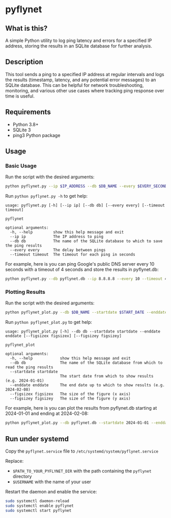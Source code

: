 # pyflynet

## What is this?

A simple Python utility to log ping latency and errors for a specified IP address, storing the results in an SQLite database for further analysis.

## Description

This tool sends a ping to a specified IP address at regular intervals and logs the results (timestamp, latency, and any potential error messages) to an SQLite database.
This can be helpful for network troubleshooting, monitoring, and various other use cases where tracking ping response over time is useful.

## Requirements

* Python 3.8+
* SQLite 3
* ping3 Python package

## Usage

### Basic Usage

Run the script with the desired arguments:

```sh
python pyflynet.py --ip $IP_ADDRESS --db $DB_NAME --every $EVERY_SECONDS --timeout $TIMEOUT_SECONDS
```

Run `python pyflynet.py -h` to get help:

```
usage: pyflynet.py [-h] [--ip ip] [--db db] [--every every] [--timeout timeout]

pyflynet

optional arguments:
  -h, --help         show this help message and exit
  --ip ip            The IP address to ping
  --db db            The name of the SQLite database to which to save the ping results
  --every every      The delay between pings
  --timeout timeout  The timeout for each ping in seconds
```

For example, here is you can ping Google's public DNS server every 10 seconds with a timeout of 4 seconds and store the results in pyflynet.db:

```sh
python pyflynet.py --db pyflynet.db --ip 8.8.8.8 --every 10 --timeout 4
```

### Plotting Results

Run the script with the desired arguments:

```sh
python pyflynet_plot.py --db $DB_NAME --startdate $START_DATE --enddate $END_DATE
```

Run `python pyflynet_plot.py` to get help:

```
usage: pyflynet_plot.py [-h] --db db --startdate startdate --enddate enddate [--figsizex figsizex] [--figsizey figsizey]

pyflynet_plot

optional arguments:
  -h, --help            show this help message and exit
  --db db               The name of the SQLite database from which to read the ping results
  --startdate startdate
                        The start date from which to show results (e.g. 2024-01-01)
  --enddate enddate     The end date up to which to show results (e.g. 2024-02-08)
  --figsizex figsizex   The size of the figure (x axis)
  --figsizey figsizey   The size of the figure (y axis)
```

For example, here is you can plot the results from pyflynet.db starting at 2024-01-01 and ending at 2024-02-08:

```sh
python pyflynet_plot.py --db pyflynet.db --startdate 2024-01-01 --enddate 2024-02-08
```

## Run under systemd

Copy the `pyflynet.service` file to `/etc/systemd/system/pyflynet.service`

Replace:

* `$PATH_TO_YOUR_PYFLYNET_DIR` with the path containing the `pyflynet` directory
* `$USERNAME` with the name of your user

Restart the daemon and enable the service:

```sh
sudo systemctl daemon-reload
sudo systemctl enable pyflynet
sudo systemctl start pyflynet
```
